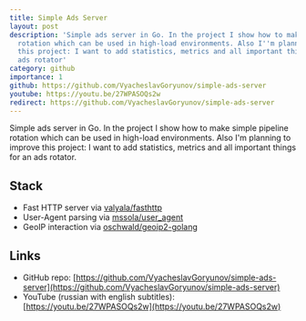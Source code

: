 ```yaml
---
title: Simple Ads Server
layout: post
description: 'Simple ads server in Go. In the project I show how to make simple pipeline
  rotation which can be used in high-load environments. Also I''m planning to improve
  this project: I want to add statistics, metrics and all important things for an
  ads rotator'
category: github
importance: 1
github: https://github.com/VyacheslavGoryunov/simple-ads-server
youtube: https://youtu.be/27WPASOQs2w
redirect: https://github.com/VyacheslavGoryunov/simple-ads-server
---
```


Simple ads server in Go. In the project I show how to make simple pipeline rotation which can be used in high-load environments. Also I'm planning to improve this project: I want to add statistics, metrics and all important things for an ads rotator.

## Stack

- Fast HTTP server via [valyala/fasthttp](https://github.com/valyala/fasthttp)
- User-Agent parsing via [mssola/user_agent](https://github.com/mssola/user_agent)
- GeoIP interaction via [oschwald/geoip2-golang](https://github.com/oschwald/geoip2-golang)

## Links
- GitHub repo: [https://github.com/VyacheslavGoryunov/simple-ads-server](https://github.com/VyacheslavGoryunov/simple-ads-server)
- YouTube (russian with english subtitles): [https://youtu.be/27WPASOQs2w](https://youtu.be/27WPASOQs2w)
